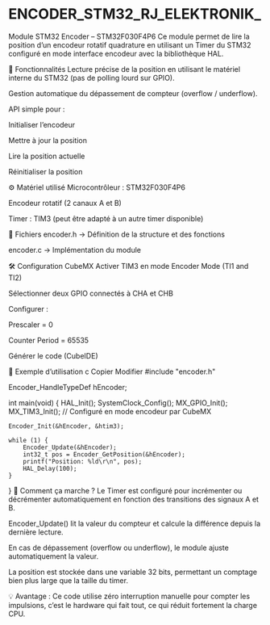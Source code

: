 # ENCODER_STM32_RJ_ELEKTRONIK_

Module STM32 Encoder – STM32F030F4P6
Ce module permet de lire la position d’un encodeur rotatif quadrature en utilisant un Timer du STM32 configuré en mode interface encodeur avec la bibliothèque HAL.

📌 Fonctionnalités
Lecture précise de la position en utilisant le matériel interne du STM32 (pas de polling lourd sur GPIO).

Gestion automatique du dépassement de compteur (overflow / underflow).

API simple pour :

Initialiser l’encodeur

Mettre à jour la position

Lire la position actuelle

Réinitialiser la position

⚙️ Matériel utilisé
Microcontrôleur : STM32F030F4P6

Encodeur rotatif (2 canaux A et B)

Timer : TIM3 (peut être adapté à un autre timer disponible)

📂 Fichiers
encoder.h → Définition de la structure et des fonctions

encoder.c → Implémentation du module

🛠 Configuration CubeMX
Activer TIM3 en mode Encoder Mode (TI1 and TI2)

Sélectionner deux GPIO connectés à CHA et CHB

Configurer :

Prescaler = 0

Counter Period = 65535

Générer le code (CubeIDE)

📜 Exemple d’utilisation
c
Copier
Modifier
#include "encoder.h"

Encoder_HandleTypeDef hEncoder;

int main(void) {
    HAL_Init();
    SystemClock_Config();
    MX_GPIO_Init();
    MX_TIM3_Init(); // Configuré en mode encodeur par CubeMX

    Encoder_Init(&hEncoder, &htim3);

    while (1) {
        Encoder_Update(&hEncoder);
        int32_t pos = Encoder_GetPosition(&hEncoder);
        printf("Position: %ld\r\n", pos);
        HAL_Delay(100);
    }
}
📖 Comment ça marche ?
Le Timer est configuré pour incrémenter ou décrémenter automatiquement en fonction des transitions des signaux A et B.

Encoder_Update() lit la valeur du compteur et calcule la différence depuis la dernière lecture.

En cas de dépassement (overflow ou underflow), le module ajuste automatiquement la valeur.

La position est stockée dans une variable 32 bits, permettant un comptage bien plus large que la taille du timer.

💡 Avantage : Ce code utilise zéro interruption manuelle pour compter les impulsions, c’est le hardware qui fait tout, ce qui réduit fortement la charge CPU.
